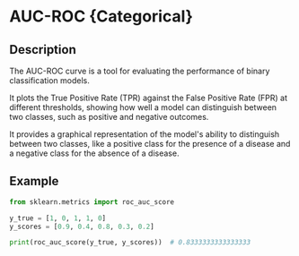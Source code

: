 # AUC-ROC {Categorical}

## Description

The AUC-ROC curve is a tool for evaluating the performance of binary classification models.

It plots the True Positive Rate (TPR) against the False Positive Rate (FPR) at different thresholds, showing how well a model can distinguish between two classes, such as positive and negative outcomes.

It provides a graphical representation of the model's ability to distinguish between two classes, like a positive class for the presence of a disease and a negative class for the absence of a disease.

## Example

```python
from sklearn.metrics import roc_auc_score

y_true = [1, 0, 1, 1, 0]
y_scores = [0.9, 0.4, 0.8, 0.3, 0.2]

print(roc_auc_score(y_true, y_scores))  # 0.8333333333333333
```
